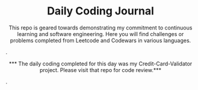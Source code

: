 <h1 align="center">Daily Coding Journal</h1>

<p align="center">
This repo is geared towards demonstrating my commitment to continuous learning and software engineering. Here you will find challenges or problems completed from Leetcode and Codewars in various languages.     </p>.

<p align="center">
*** The daily coding completed for this day was my Credit-Card-Validator project. Please visit that repo for code review.***   </p>.
